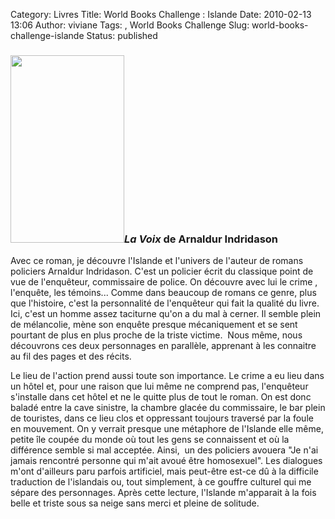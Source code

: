Category: Livres
Title: World Books Challenge : Islande
Date: 2010-02-13 13:06
Author: viviane
Tags: , World Books Challenge
Slug: world-books-challenge-islande
Status: published

<h3><a href="http://www.viviane-voyages.com/wp-content/uploads/2010/02/la-voix.jpg"><img class="alignleft size-medium wp-image-1152" title="La Voix" src="http://www.viviane-voyages.com/wp-content/uploads/2010/02/la-voix-182x300.jpg" alt="" width="182" height="300" /></a><em>La Voix</em> de Arnaldur Indridason</h3>
Avec ce roman, je découvre l'Islande et l'univers de l'auteur de romans policiers Arnaldur Indridason. C'est un policier écrit du classique point de vue de l'enquêteur, commissaire de police. On découvre avec lui le crime , l'enquête, les témoins... Comme dans beaucoup de romans ce genre, plus que l'histoire, c'est la personnalité de l'enquêteur qui fait la qualité du livre. Ici, c'est un homme assez taciturne qu'on a du mal à cerner. Il semble plein de mélancolie, mène son enquête presque mécaniquement et se sent pourtant de plus en plus proche de la triste victime.  Nous même, nous découvrons ces deux personnages en parallèle, apprenant à les connaitre au fil des pages et des récits.

Le lieu de l'action prend aussi toute son importance. Le crime a eu lieu dans un hôtel et, pour une raison que lui même ne comprend pas, l'enquêteur s'installe dans cet hôtel et ne le quitte plus de tout le roman. On est donc baladé entre la cave sinistre, la chambre glacée du commissaire, le bar plein de touristes, dans ce lieu clos et oppressant toujours traversé par la foule en mouvement. On y verrait presque une métaphore de l'Islande elle même, petite île coupée du monde où tout les gens se connaissent et où la différence semble si mal acceptée. Ainsi,  un des policiers avouera "Je n'ai jamais rencontré personne qui m'ait avoué être homosexuel". Les dialogues m'ont d'ailleurs paru parfois artificiel, mais peut-être est-ce dû à la difficile traduction de l'islandais ou, tout simplement, à ce gouffre culturel qui me sépare des personnages. Après cette lecture, l'Islande m'apparait à la fois belle et triste sous sa neige sans merci et pleine de solitude.